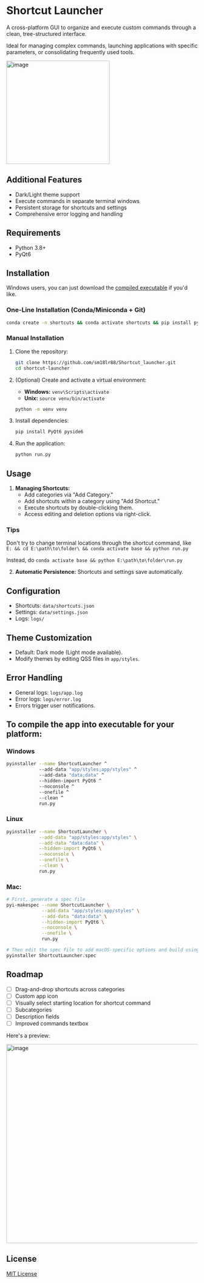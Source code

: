 # Shortcut Launcher

A cross-platform GUI to organize and execute custom commands through a clean, tree-structured interface. 

Ideal for managing complex commands, launching applications with specific parameters, or consolidating frequently used tools.

<img width="272" alt="image" src="https://github.com/user-attachments/assets/14c994b6-5bf0-4ba7-945d-bd16e6712e3a">

## Additional Features

- Dark/Light theme support
- Execute commands in separate terminal windows
- Persistent storage for shortcuts and settings
- Comprehensive error logging and handling

## Requirements

- Python 3.8+
- PyQt6

## Installation

Windows users, you can just download the [compiled executable](https://github.com/sm18lr88/Shortcut_launcher/releases/download/alpha_0.1/ShortcutLauncher.exe) if you'd like.

### One-Line Installation (Conda/Miniconda + Git)
```bash
conda create -n shortcuts && conda activate shortcuts && pip install pyqt6 pyside6 && git clone https://github.com/sm18lr88/Shortcut_launcher.git && cd Shortcut_launcher && python run.py
```

### Manual Installation
1. Clone the repository:
   ```bash
   git clone https://github.com/sm18lr88/Shortcut_launcher.git
   cd shortcut-launcher
   ```

2. (Optional) Create and activate a virtual environment:
   - **Windows:** `venv\Scripts\activate`
   - **Unix:** `source venv/bin/activate`

   ```bash
   python -m venv venv
   ```

3. Install dependencies:
   ```bash
   pip install PyQt6 pyside6
   ```

4. Run the application:
   ```bash
   python run.py
   ```

## Usage

1. **Managing Shortcuts:**
   - Add categories via "Add Category."
   - Add shortcuts within a category using "Add Shortcut."
   - Execute shortcuts by double-clicking them.
   - Access editing and deletion options via right-click.

### Tips

Don't try to change terminal locations through the shortcut command, like `E: && cd E:\path\to\folder\ && conda activate base && python run.py`

Instead, do `conda activate base && python E:\path\to\folder\run.py`

2. **Automatic Persistence:** Shortcuts and settings save automatically.

## Configuration

- Shortcuts: `data/shortcuts.json`
- Settings: `data/settings.json`
- Logs: `logs/`

## Theme Customization

- Default: Dark mode (Light mode available).
- Modify themes by editing QSS files in `app/styles`.

## Error Handling

- General logs: `logs/app.log`
- Error logs: `logs/error.log`
- Errors trigger user notifications.

## To compile the app into executable for your platform:

### Windows
```bash
pyinstaller --name ShortcutLauncher ^
            --add-data "app/styles;app/styles" ^
            --add-data "data;data" ^
            --hidden-import PyQt6 ^
            --noconsole ^
            --onefile ^
            --clean ^
            run.py
```

### Linux
```bash
pyinstaller --name ShortcutLauncher \
            --add-data "app/styles:app/styles" \
            --add-data "data:data" \
            --hidden-import PyQt6 \
            --noconsole \
            --onefile \
            --clean \
            run.py
```

### Mac:
```bash
# First, generate a spec file
pyi-makespec --name ShortcutLauncher \
             --add-data "app/styles:app/styles" \
             --add-data "data:data" \
             --hidden-import PyQt6 \
             --noconsole \
             --onefile \
             run.py

# Then edit the spec file to add macOS-specific options and build using:
pyinstaller ShortcutLauncher.spec
```


## Roadmap

- [ ] Drag-and-drop shortcuts across categories
- [ ] Custom app icon
- [ ] Visually select starting location for shortcut command
- [ ] Subcategories
- [ ] Description fields
- [ ] Improved commands textbox

Here's a preview:

<img width="524" alt="image" src="https://github.com/user-attachments/assets/99dcfde8-5720-41b4-8efe-168360d6f76a">


## License

[MIT License](LICENSE)
